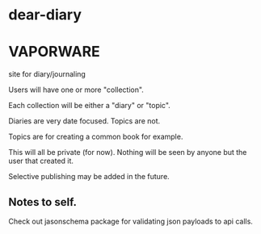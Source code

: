 # dear-diary
# VAPORWARE

site for diary/journaling

Users will have one or more "collection".

Each collection will be either a "diary" or "topic".

Diaries are very date focused. Topics are not.

Topics are for creating a common book for example.

This will all be private (for now). Nothing will be seen by anyone but the user that created it.

Selective publishing may be added in the future.

## Notes to self.

Check out jasonschema package for validating json payloads to api calls.
